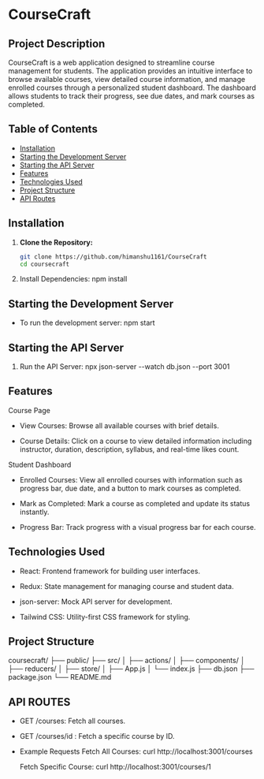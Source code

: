 # CourseCraft

## Project Description

CourseCraft is a web application designed to streamline course management for students. The application provides an intuitive interface to browse available courses, view detailed course information, and manage enrolled courses through a personalized student dashboard. The dashboard allows students to track their progress, see due dates, and mark courses as completed.

## Table of Contents

- [Installation](#installation)
- [Starting the Development Server](#starting-the-development-server)
- [Starting the API Server](#starting-the-api-server)
- [Features](#features)
- [Technologies Used](#technologies-used)
- [Project Structure](#project-structure)
- [API Routes](#api-routes)

## Installation

1. **Clone the Repository:**
   ```bash
   git clone https://github.com/himanshu1161/CourseCraft
   cd coursecraft

2. Install Dependencies:
   npm install

## Starting the Development Server
-  To run the development server:
   npm start

## Starting the API Server

1. Run the API Server:
   npx json-server --watch db.json --port 3001

## Features

Course Page

- View Courses: Browse all available courses with brief details.

- Course Details: Click on a course to view detailed information including instructor, duration, description, syllabus, and real-time likes count.

Student Dashboard

- Enrolled Courses: View all enrolled courses with information such as progress bar, due date, and a button to mark courses as completed.

- Mark as Completed: Mark a course as completed and update its status instantly.

- Progress Bar: Track progress with a visual progress bar for each course.


## Technologies Used

- React: Frontend framework for building user interfaces.

- Redux: State management for managing course and student data.

- json-server: Mock API server for development.

- Tailwind CSS: Utility-first CSS framework for styling.

## Project Structure

coursecraft/
├── public/
├── src/
│   ├── actions/
│   ├── components/
│   ├── reducers/
│   ├── store/
│   ├── App.js
│   └── index.js
├── db.json
├── package.json
└── README.md

## API ROUTES

- GET /courses: Fetch all courses.
- GET /courses/id
: Fetch a specific course by ID.

- Example Requests
  Fetch All Courses:
  curl http://localhost:3001/courses

  Fetch Specific Course:
  curl http://localhost:3001/courses/1



